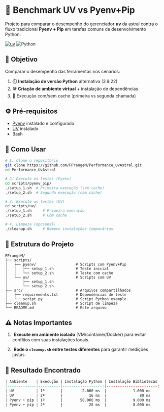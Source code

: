 <!-- # Performance_UvAstral -->
# 🚀 Benchmark UV vs Pyenv+Pip

Projeto para comparar o desempenho do gerenciador **[uv](https://github.com/astral-sh/uv)** da astral contra o fluxo tradicional **Pyenv + Pip** em tarefas comuns de desenvolvimento Python.

[![uv](https://img.shields.io/endpoint?url=https://raw.githubusercontent.com/astral-sh/uv/main/assets/badge/v0.json)](https://github.com/astral-sh/uv)
![Python](https://img.shields.io/badge/python-3.9%2B-blue)


## 🎯 Objetivo
Comparar o desempenho das ferramentas nos cenários:
1. ⏱️ **Instalação de versão Python** alternativa (3.9.22)
2. 🛠️ **Criação de ambiente virtual** + instalação de dependências
3. 🔄 Execução  com/sem cache (primeira vs segunda chamada)

## ⚙️ Pré-requisitos
- [Pyenv](https://github.com/pyenv/pyenv) instalado e configurado
- [UV](https://github.com/astral-sh/uv) instalado 
- Bash

## 🚀 Como Usar

```bash
# 1. Clone o repositório
git clone https://github.com/FPrangeM/Performance_UvAstral.git
cd Performance_UvAstral

# 2. Execute os testes (Pyenv)
cd scripts/pyenv_pip/
./setup_1.sh  # Primeira execução (sem cache)
./setup_2.sh  # Segunda execução (com cache)

# 3. Execute os testes (UV)
cd scripts/uv/
./setup_1.sh     # Primeira execução
./setup_2.sh     # Com cache

# 4. Limpeza (opcional)
./cleanup.sh     # Remove instalações temporárias
```

## 🧩 Estrutura do Projeto

```
FPrangeM/
├── scripts/
│   ├── pyenv/                  # Scripts com Pyenv+Pip
│   │   ├── setup_1.sh          # Teste inicial
│   │   └── setup_2.sh          # Teste com cache
│   └── uv/                     # Scripts com UV
│       ├── setup_1.sh
│       └── setup_2.sh
├── src/                        # Arquivos compartilhados
│   ├── requirements.txt        # Dependências de teste
│   └── script.py               # Script Python exemplo
├── cleanup.sh                  # Script de limpeza
└── README.md                   # Este arquivo
```

## ⚠️ Notas Importantes

1.  **Execute em ambiente isolado** (VM/container/Docker) para evitar conflitos com suas instalações locais.
    
2.  **Rode o `cleanup.sh` entre testes diferentes** para garantir medições justas.

    

## 📌 Resultado Encontrado

```mk
| Ambiente    | Execução | Instalação Python | Instalação Bibliotecas |
|-------------|----------|------------------:|-----------------------:|
| UV          | 1ª       |         2.000 ms  |            1.000 ms    |
| UV          | 2ª       |            16 ms  |               80 ms    |
| Pyenv + pip | 1ª       |        58.000 ms  |            9.000 ms    |
| Pyenv + pip | 2ª       |            28 ms  |            8.000 ms    |
```